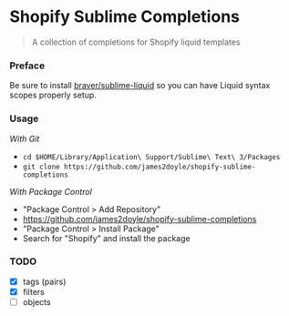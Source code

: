 # Shopify Sublime Completions

> A collection of completions for Shopify liquid templates

### Preface

Be sure to install [braver/sublime-liquid](https://github.com/braver/sublime-liquid) so you can have Liquid syntax scopes properly setup.

### Usage

*With Git*

- `cd $HOME/Library/Application\ Support/Sublime\ Text\ 3/Packages`
- `git clone https://github.com/james2doyle/shopify-sublime-completions`

*With Package Control*

- "Package Control > Add Repository"
- https://github.com/james2doyle/shopify-sublime-completions
- "Package Control > Install Package"
- Search for "Shopify" and install the package

### TODO

- [x] tags (pairs)
- [x] filters
- [ ] objects

